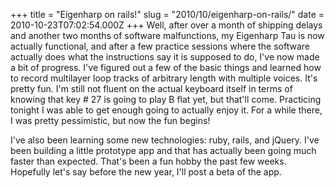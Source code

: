 +++
title = "Eigenharp on rails!"
slug = "2010/10/eigenharp-on-rails/"
date = 2010-10-23T07:02:54.000Z
+++
Well, after over a month of shipping delays and another two months of software malfunctions, my Eigenharp Tau is now actually functional, and after a few practice sessions where the software actually does what the instructions say it is supposed to do, I've now made a bit of progress. I've figured out a few of the basic things and learned how to record multilayer loop tracks of arbitrary length with multiple voices. It's pretty fun. I'm still not fluent on the actual keyboard itself in terms of knowing that key # 27 is going to play B flat yet, but that'll come. Practicing tonight I was able to get enough going to actually enjoy it. For a while there, I was pretty pessimistic, but now the fun begins!

I've also been learning some new technologies: ruby, rails, and jQuery. I've been building a little prototype app and that has actually been going much faster than expected. That's been a fun hobby the past few weeks. Hopefully let's say before the new year, I'll post a beta of the app.